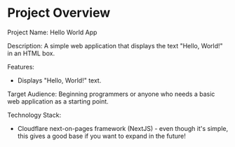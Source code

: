 # Project Overview

Project Name: Hello World App

Description: A simple web application that displays the text "Hello, World!" in an HTML box.

Features:

*   Displays "Hello, World!" text.

Target Audience: Beginning programmers or anyone who needs a basic web application as a starting point.

Technology Stack:

*   Cloudflare next-on-pages framework (NextJS) - even though it's simple, this gives a good base if you want to expand in the future!